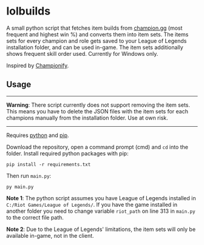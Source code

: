 # lolbuilds

A small python script that fetches item builds from [champion.gg](https://www.champion.gg/) (most frequent and highest win %) and converts them into item sets. The items sets for every champion and role gets saved to your League of Legends installation folder, and can be used in-game. The item sets additionally shows frequent skill order used. Currently for Windows only.

Inspired by [Championify](https://github.com/dustinblackman/Championify).

## Usage

---
**Warning**: There script currently does not support removing the item sets. This means you have to delete the JSON files with the item sets for each champions manually from the installation folder. Use at own risk.

---
Requires [python](https://www.python.org/downloads/) and [pip](https://pip.pypa.io/en/stable/installing/).


Download the repository, open a command prompt (cmd) and `cd` into the folder. Install required python packages with pip:

```
pip install -r requirements.txt
```

Then run `main.py`:

```
py main.py
```

**Note 1**: The python script assumes you have League of Legends installed in `C:/Riot Games/League of Legends/`. If you have the game installed in another folder you need to change variable `riot_path` on line 313 in `main.py` to the correct file path. 

**Note 2**: Due to the League of Legends' limitations, the item sets will only be available in-game, not in the client.
